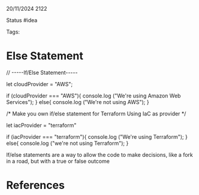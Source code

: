 20/11/2024 2122

Status #idea

Tags:

# Else Statement

// -----If/Else Statement-----

let cloudProvider = "AWS";

if (cloudProvider === "AWS"){
    console.log ("We're using Amazon Web Services");
} else{
    console.log ("We're not using AWS");
}

/* Make you own if/else statement for Terraform 
    Using IaC as provider */

let iacProvider = "terraform"

if (iacProvider === "terraform"){
    console.log ("We're using Terraform");
} else{
    console.log ("we're not using Terraform");
}

If/else statements are a way to allow the code to make decisions, like a fork in a road, but with a true or false outcome




# References
